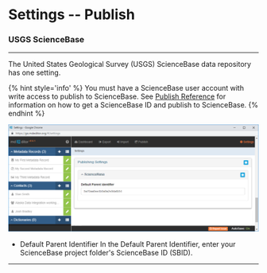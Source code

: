 # Settings -- Publish
### USGS ScienceBase
---

The United States Geological Survey (USGS) ScienceBase data repository has one setting.  

{% hint style='info' %}
  You must have a ScienceBase user account with write access to publish to ScienceBase.  See [Publish Reference](../../publish-window/publish-reference.md) for information on how to get a ScienceBase ID and publish to ScienceBase.
{% endhint %}

![Date Settings](/assets/reference/settings/publish-sciencebase.png)

* <span class="md-element">Default Parent Identifier</span> In the Default Parent Identifier, enter your ScienceBase project folder's ScienceBase ID (SBID). 

---
